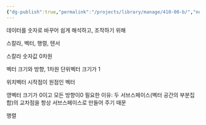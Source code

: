 ```yaml
---
{"dg-publish":true,"permalink":"/projects/library/manage/410-00-b/","noteIcon":"0","created":"2024-01-21T17:03:41.979+09:00","updated":"2024-01-26T02:03:16.036+09:00"}
---
```




데이터를 숫자로 바꾸어 쉽게 해석하고, 조작하기 위해

스칼라, 벡터, 행렬, 텐서

스칼라
숫자값 0차원

벡터
크기와 방향, 1차원
단위벡터 크기가 1

위치벡터
시작점이 원점인 벡터

영벡터
크기가 0이고 모든 방향이0
필요한 이유: 두 서브스페이스(벡터 공간의 부분집합)의 교차점을 항상 서브스페이스로 만들어 주기 때문





행렬

